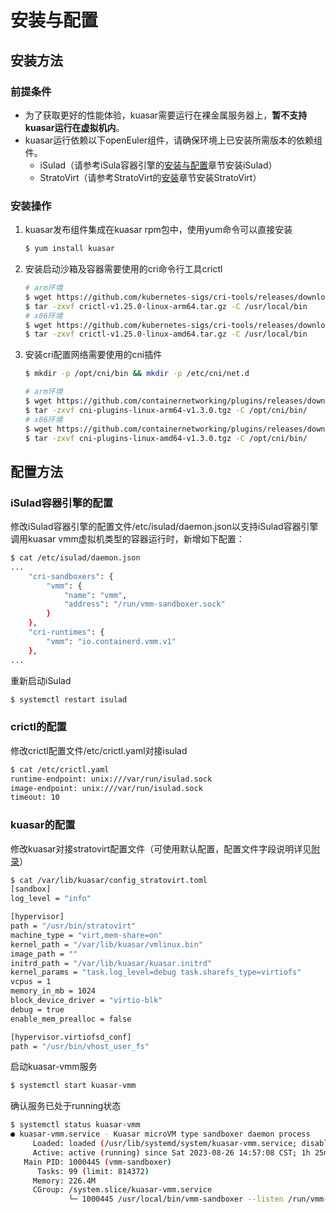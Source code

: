# 安装与配置

## 安装方法

### 前提条件

- 为了获取更好的性能体验，kuasar需要运行在裸金属服务器上，**暂不支持kuasar运行在虚拟机内**。
- kuasar运行依赖以下openEuler组件，请确保环境上已安装所需版本的依赖组件。
    - iSulad（请参考iSula容器引擎的[安装与配置](./安装与配置.md)章节安装iSulad）
    - StratoVirt（请参考StratoVirt的[安装](../StratoVirt/安装StratoVirt.md)章节安装StratoVirt）

### 安装操作

1. kuasar发布组件集成在kuasar rpm包中，使用yum命令可以直接安装

   ```sh
   $ yum install kuasar
   ```

2. 安装启动沙箱及容器需要使用的cri命令行工具crictl

   ```sh
   # arm环境
   $ wget https://github.com/kubernetes-sigs/cri-tools/releases/download/v1.25.0/crictl-v1.25.0-linux-arm64.tar.gz
   $ tar -zxvf crictl-v1.25.0-linux-arm64.tar.gz -C /usr/local/bin
   # x86环境
   $ wget https://github.com/kubernetes-sigs/cri-tools/releases/download/v1.25.0/crictl-v1.25.0-linux-amd64.tar.gz
   $ tar -zxvf crictl-v1.25.0-linux-amd64.tar.gz -C /usr/local/bin
   ```

3. 安装cri配置网络需要使用的cni插件

   ```sh
   $ mkdir -p /opt/cni/bin && mkdir -p /etc/cni/net.d
   
   # arm环境
   $ wget https://github.com/containernetworking/plugins/releases/download/v1.3.0/cni-plugins-linux-arm64-v1.3.0.tgz
   $ tar -zxvf cni-plugins-linux-arm64-v1.3.0.tgz -C /opt/cni/bin/
   # x86环境
   $ wget https://github.com/containernetworking/plugins/releases/download/v1.3.0/cni-plugins-linux-amd64-v1.3.0.tgz
   $ tar -zxvf cni-plugins-linux-amd64-v1.3.0.tgz -C /opt/cni/bin/
   ```

## 配置方法

### iSulad容器引擎的配置

修改iSulad容器引擎的配置文件/etc/isulad/daemon.json以支持iSulad容器引擎调用kuasar vmm虚拟机类型的容器运行时，新增如下配置：

```sh
$ cat /etc/isulad/daemon.json
...
    "cri-sandboxers": {
        "vmm": {
            "name": "vmm",
            "address": "/run/vmm-sandboxer.sock"
        }
    },
    "cri-runtimes": {
        "vmm": "io.containerd.vmm.v1"
    },
...
```

重新启动iSulad

```sh
$ systemctl restart isulad
```

### crictl的配置

修改crictl配置文件/etc/crictl.yaml对接isulad

```sh
$ cat /etc/crictl.yaml
runtime-endpoint: unix:///var/run/isulad.sock
image-endpoint: unix:///var/run/isulad.sock
timeout: 10
```

### kuasar的配置

修改kuasar对接stratovirt配置文件（可使用默认配置，配置文件字段说明详见[附录](./kuasar附录.md )）

```sh
$ cat /var/lib/kuasar/config_stratovirt.toml
[sandbox]
log_level = "info"

[hypervisor]
path = "/usr/bin/stratovirt"
machine_type = "virt,mem-share=on"
kernel_path = "/var/lib/kuasar/vmlinux.bin"
image_path = ""
initrd_path = "/var/lib/kuasar/kuasar.initrd"
kernel_params = "task.log_level=debug task.sharefs_type=virtiofs"
vcpus = 1
memory_in_mb = 1024
block_device_driver = "virtio-blk"
debug = true 
enable_mem_prealloc = false

[hypervisor.virtiofsd_conf]
path = "/usr/bin/vhost_user_fs"
```

启动kuasar-vmm服务

```sh
$ systemctl start kuasar-vmm
```

确认服务已处于running状态

```sh
$ systemctl status kuasar-vmm
● kuasar-vmm.service - Kuasar microVM type sandboxer daemon process
     Loaded: loaded (/usr/lib/systemd/system/kuasar-vmm.service; disabled; vendor preset: disabled)
     Active: active (running) since Sat 2023-08-26 14:57:08 CST; 1h 25min ago
   Main PID: 1000445 (vmm-sandboxer)
      Tasks: 99 (limit: 814372)
     Memory: 226.4M
     CGroup: /system.slice/kuasar-vmm.service
             └─ 1000445 /usr/local/bin/vmm-sandboxer --listen /run/vmm-sandboxer.sock --dir /run/kuasar-vmm
```
